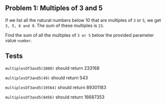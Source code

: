 ## Problem 1: Multiples of 3 and 5

If we list all the natural numbers below 10 that are multiples of `3` or `5`, we get `3, 5, 6 and 9`. The sum of these multiples is `23`.

Find the sum of all the multiples of `3 or 5` below the provided parameter value `number`.

## Tests

 `multiplesOf3and5(1000)` should return 233168 

 `multiplesOf3and5(49)` should return 543

 `multiplesOf3and5(19564)` should return 89301183 

 `multiplesOf3and5(8456)` should return 16687353 

